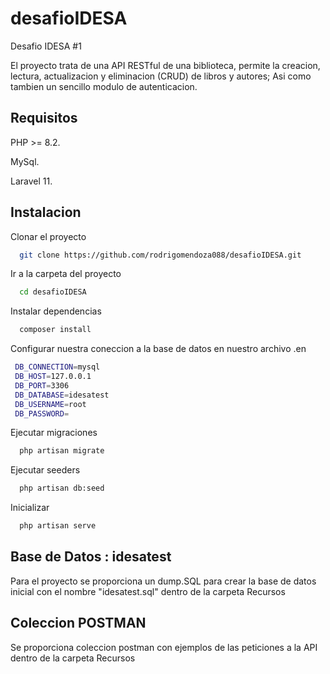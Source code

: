 # desafioIDESA
Desafio IDESA #1

El proyecto trata de una API RESTful de una biblioteca, permite la creacion, lectura, actualizacion y eliminacion (CRUD) de libros y autores; Asi como tambien un sencillo modulo de autenticacion.

## Requisitos
PHP >= 8.2.

MySql.

Laravel 11.

## Instalacion

Clonar el proyecto

```bash
  git clone https://github.com/rodrigomendoza088/desafioIDESA.git
```

Ir a la carpeta del proyecto

```bash
  cd desafioIDESA
```

Instalar dependencias

```bash
  composer install
```
Configurar nuestra coneccion a la base de datos en nuestro archivo .en

```bash
 DB_CONNECTION=mysql
 DB_HOST=127.0.0.1
 DB_PORT=3306
 DB_DATABASE=idesatest
 DB_USERNAME=root
 DB_PASSWORD=
```
Ejecutar migraciones

```bash
  php artisan migrate
```

Ejecutar seeders

```bash
  php artisan db:seed
```
Inicializar

```bash
  php artisan serve
```

## Base de Datos : idesatest

Para el proyecto se proporciona un dump.SQL para crear la base de datos inicial con el nombre "idesatest.sql" dentro de la carpeta Recursos

## Coleccion POSTMAN

Se proporciona coleccion postman con ejemplos de las peticiones a la API dentro de la carpeta Recursos

